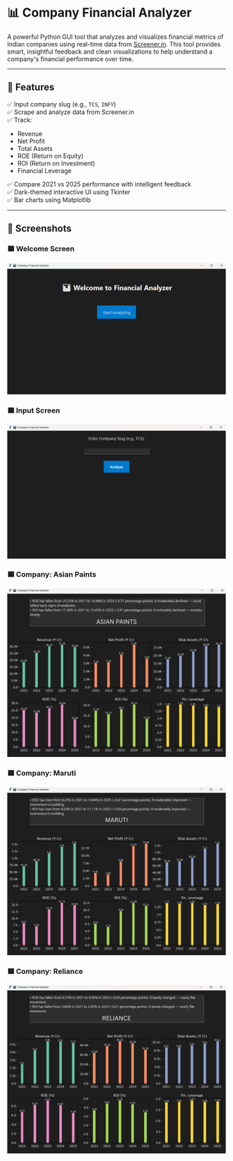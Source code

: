 # 📊 Company Financial Analyzer

A powerful Python GUI tool that analyzes and visualizes financial metrics of Indian companies using real-time data from [Screener.in](https://www.screener.in). This tool provides smart, insightful feedback and clean visualizations to help understand a company's financial performance over time.

---

## 🚀 Features

✅ Input company slug (e.g., `TCS`, `INFY`)  
✅ Scrape and analyze data from Screener.in  
✅ Track:
- Revenue
- Net Profit
- Total Assets
- ROE (Return on Equity)
- ROI (Return on Investment)
- Financial Leverage

✅ Compare 2021 vs 2025 performance with intelligent feedback  
✅ Dark-themed interactive UI using Tkinter  
✅ Bar charts using Matplotlib

---

## 📸 Screenshots

### 🟦 Welcome Screen
![Welcome Screen](assets/WELCOME.png)

### 🟦 Input Screen
![Input Screen](assets/INPUT%20SCREEN.png)

### 🟦 Company: Asian Paints
![Asian Paints Analysis](assets/ASIAN%20PAINTS.png)

### 🟦 Company: Maruti
![Maruti Analysis](assets/MARUTI.png)

### 🟦 Company: Reliance
![Reliance Analysis](assets/RELIENCE.png)
